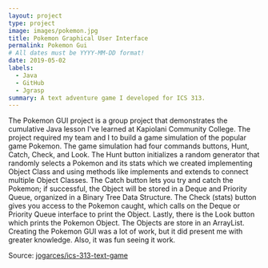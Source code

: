 ```yaml
---
layout: project
type: project
image: images/pokemon.jpg
title: Pokemon Graphical User Interface 
permalink: Pokemon Gui
# All dates must be YYYY-MM-DD format!
date: 2019-05-02
labels:
  - Java
  - GitHub
  - Jgrasp
summary: A text adventure game I developed for ICS 313.
---
```

The Pokemon GUI project is a group project that demonstrates the cumulative Java lesson I've learned at Kapiolani Community College. The project required my team and I to build a game simulation of the popular game Pokemon. The game simulation had four commands buttons, Hunt, Catch, Check, and Look. The Hunt button initializes a random generator that randomly selects a Pokemon and its stats which we created implementing Object Class and using methods like implements and extends to connect multiple Object Classes. The Catch button lets you try and catch the Pokemon; if successful, the Object will be stored in a Deque and Priority Queue, organized in a Binary Tree Data Structure. The Check (stats) button gives you access to the Pokemon caught, which calls on the Deque or Priority Queue interface to print the Object. Lastly, there is the Look button which prints the Pokemon Object. The Objects are store in an ArrayList. Creating the Pokemon GUI was a lot of work, but it did present me with greater knowledge. Also, it was fun seeing it work.

Source: <a href="https://github.com/jogarces/ics-313-text-game"><i class="large github icon "></i>jogarces/ics-313-text-game</a>
